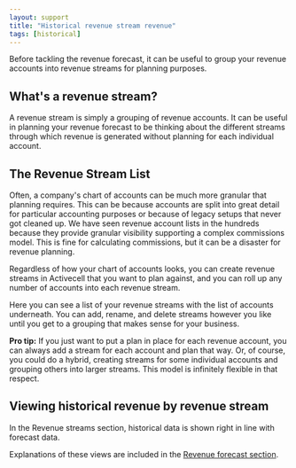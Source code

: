 ```yaml
---
layout: support
title: "Historical revenue stream revenue"
tags: [historical]
---
```


Before tackling the revenue forecast, it can be useful to group your revenue accounts into revenue streams for planning purposes.

## What's a revenue stream?

A revenue stream is simply a grouping of revenue accounts. It can be useful in planning your revenue forecast to be thinking about the different streams through which revenue is generated without planning for each individual account.

## The Revenue Stream List

Often, a company's chart of accounts can be much more granular that planning requires. This can be because accounts are split into great detail for particular accounting purposes or because of legacy setups that never got cleaned up. We have seen revenue account lists in the hundreds because they provide granular visibility supporting a complex commissions model. This is fine for calculating commissions, but it can be a disaster for revenue planning.

Regardless of how your chart of accounts looks, you can create revenue streams in Activecell that you want to plan against, and you can roll up any number of accounts into each revenue stream.

<!-- screenshot -->

Here you can see a list of your revenue streams with the list of accounts underneath. You can add, rename, and delete streams however you like until you get to a grouping that makes sense for your business.

**Pro tip:** If you just want to put a plan in place for each revenue account, you can always add a stream for each account and plan that way. Or, of course, you could do a hybrid, creating streams for some individual accounts and grouping others into larger streams. This model is infinitely flexible in that respect.

## Viewing historical revenue by revenue stream

In the Revenue streams section, historical data is shown right in line with forecast data.

<!-- screenshot -->

Explanations of these views are included in the [Revenue forecast section]().